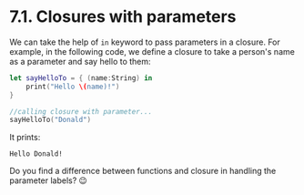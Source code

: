 # 7.1. Closures with parameters

We can take the help of `in` keyword to pass parameters in a closure. For example, in the following code, we define a closure to take a person's name as a parameter and say hello to them:

```swift
let sayHelloTo = { (name:String) in
    print("Hello \(name)!")
}

//calling closure with parameter...
sayHelloTo("Donald")
```

It prints:

```
Hello Donald!
```

Do you find a difference between functions and closure in handling the parameter labels? :wink:
